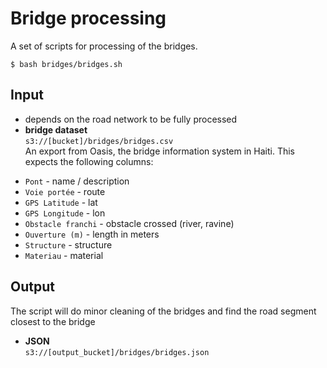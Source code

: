# Bridge processing
A set of scripts for processing of the bridges.

```
$ bash bridges/bridges.sh
```

## Input

* depends on the road network to be fully processed
* **bridge dataset**  
`s3://[bucket]/bridges/bridges.csv`  
An export from Oasis, the bridge information system in Haiti. This expects the following columns:

- `Pont` - name / description
- `Voie portée` - route
- `GPS Latitude` - lat
- `GPS Longitude` - lon
- `Obstacle franchi` - obstacle crossed (river, ravine)
- `Ouverture (m)` - length in meters
- `Structure` - structure
- `Materiau` - material

## Output
The script will do minor cleaning of the bridges and find the road segment closest to the bridge

* **JSON**  
`s3://[output_bucket]/bridges/bridges.json`
